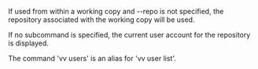 If used from within a working copy and --repo is not specified, the
repository associated with the working copy will be used.

If no subcommand is specified, the current user account for the repository is displayed.

The command 'vv users' is an alias for 'vv user list'.

